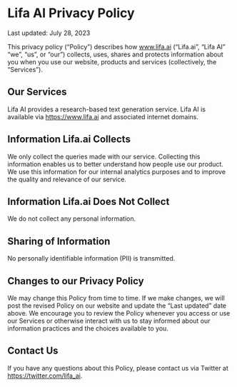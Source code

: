 # Lifa AI Privacy Policy

Last updated: July 28, 2023

This privacy policy (“Policy”) describes how www.lifa.ai (“Lifa.ai”, “Lifa AI” “we”, “us”, or “our”) collects, uses, shares and protects information about you when you use our website, products and services (collectively, the “Services”).

## Our Services

Lifa AI provides a research-based text generation service. Lifa AI is available via https://www.lifa.ai and associated internet domains.

## Information Lifa.ai Collects

We only collect the queries made with our service. Collecting this information enables us to better understand how people use our product. We use this information for our internal analytics purposes and to improve the quality and relevance of our service.

## Information Lifa.ai Does Not Collect

We do not collect any personal information.

## Sharing of Information

No personally identifiable information (PII) is transmitted.

## Changes to our Privacy Policy

We may change this Policy from time to time. If we make changes, we will post the revised Policy on our website and update the “Last updated” date above. We encourage you to review the Policy whenever you access or use our Services or otherwise interact with us to stay informed about our information practices and the choices available to you.

## Contact Us

If you have any questions about this Policy, please contact us via Twitter at <https://twitter.com/lifa_ai>.
